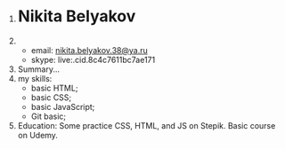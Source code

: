 1. # Nikita Belyakov
2.  * email: nikita.belyakov.38@ya.ru
    * skype: live:.cid.8c4c7611bc7ae171
3. Summary...
4. my skills: 
    * basic HTML;
    * basic CSS;
    * basic JavaScript;
    * Git basic;
5. Education:
    Some practice CSS, HTML, and JS on Stepik. Basic course on Udemy.

